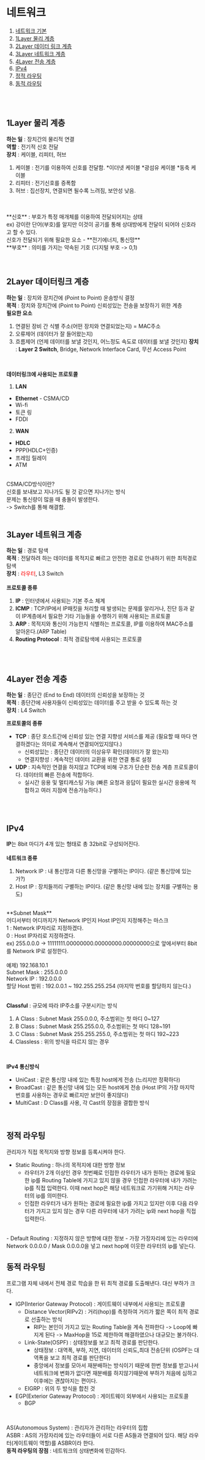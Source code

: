 # 네트워크

1. [네트워크 기본](#네트워크-기본)
2. [1Layer 물리 계층](#1Layer-물리-계층)
3. [2Layer 데이터 링크 계층](#2Layer-데이터링크-계층)
4. [3Layer 네트워크 계층](#3Layer-네트워크-계층)
5. [4Layer 전송 계층](#4Layer-전송-계층)
6. [IPv4](#IPv4)
7. [정적 라우팅](#정적-라우팅)
8. [동적 라우팅](#동적-라우팅)
<br>
<br>

## 1Layer 물리 계층
**하는 일** : 장치간의 물리적 연결 <br>
**역할** : 전기적 신호 전달 <br>
**장치** : 케이블, 리피터, 허브 <br>

1. 케이블 : 전기를 이용하여 신호를 전달함.
  *이더넷 케이블
  *광섬유 케이블
  *동축 케이블
2. 리피터 : 전기신호를 증폭함
3. 허브 : 집선장치, 연결되면 될수록 느려짐, 보안성 낮음.
<br>
<br>
**신호** : 부호가 특정 매개체를 이용하여 전달되어지는 상태 <br>
ex) 강이란 단어(부호)를 알지만 이것이 공기를 통해 상대방에게 전달이 되어야 신호라고 할 수 있다. <br>
신호가 전달되기 위해 필요한 요소 - **전기에너지, 통신망** <br>
**부호** : 의미를 가지는 약속된 기호 (디지털 부호 -> 0,1) <br>

<br>
<br>

## 2Layer 데이터링크 계층
**하는 일** : 장치와 장치간에 (Point to Point) 운송방식 결정 <br>
**목적** : 장치와 장치간에 (Point to Point) 신뢰성있는 전송을 보장하기 위한 계층 <br>
**필요한 요소** <br>
1. 연결된 장비 간 식별 주소(어떤 장치와 연결되었는지) = MAC주소
2. 오류제어 (데이터가 잘 들어왔는지)
3. 흐름제어 (언제 데이터를 보낼 것인지, 어느정도 속도로 데이터를 보낼 것인지)
**장치** : **Layer 2 Switch**, Bridge, Network Interface Card, 무선 Access Point <br>
<br>

**데이터링크에 사용되는 프로토콜**
1. **LAN**
 - **Ethernet** - CSMA/CD
 - Wi-fi
 - 토큰 링
 - FDDI

2. **WAN**
 - **HDLC**
 - PPP(HDLC+인증)
 - 프레임 릴레이
 - ATM

<br>
CSMA/CD방식이란? <br>
신호를 보내보고 지나가도 될 것 같으면 지나가는 방식 <br>
문제는 통신량이 많을 때 충돌이 발생한다. <br>
-> Switch를 통해 해결함.

<br>
<br>

## 3Layer 네트워크 계층
**하는 일** : 경로 탐색 <br>
**목적** : 전달하려 하는 데이터를 목적지로 빠르고 안전한 경로로 안내하기 위한 최적경로 탐색 <br>
**장치** : <span style="color:red">라우터</span>, L3 Switch <br>
<br>
**프로토콜 종류**
1. **IP** : 인터넷에서 사용되는 기본 주소 체계
2. **ICMP** : TCP/IP에서 IP패킷을 처리할 때 발생되는 문제를 알리거나, 진단 등과 같이 IP계층에서 필요한 기타 기능들을 수행하기 위해 사용되는 프로토콜
3. **ARP** : 목적지와 통신이 가능한지 식별하는 프로토콜, IP를 이용하여 MAC주소를 알아온다.(ARP Table)
4. **Routing Protocol** : 최적 경로탐색에 사용되는 프로토콜

<br>
<br>

## 4Layer 전송 계층
**하는 일** : 종단간 (End to End) 데이터의 신뢰성을 보장하는 것 <br>
**목적** : 종단간에 사용자들이 신뢰성있는 데이터를 주고 받을 수 있도록 하는 것 <br>
**장치** : L4 Switch <br>

**프로토콜의 종류**
 - **TCP** : 종단 호스트간에 신뢰성 있는 연결 지향성 서비스를 제공 (필요할 때 마다 연결하겠다는 의미로 계속해서 연결되어있지않다.)
   - 신뢰성있는 : 종단간 데이터의 이상유무 확인(데이터가 잘 왔는지)
   - 연결지향성 : 계속적인 데이터 교환을 위한 연결 통로 설정
 - **UDP** : 지속적인 연결을 하지않고 TCP에 비해 구조가 단순한 전송 계층 프로토콜이다. 데이터의 빠른 전송에 적합하다.
   - 실시간 응용 및 멀티캐스팅 가능 (빠른 요청과 응답이 필요한 실시간 응용에 적합하고 여러 지점에 전송가능하다.)

<br>
<br>

## IPv4
**IP**는 8bit 마디가 4개 있는 형태로 총 32bit로 구성되어진다. <br>
<br>
**네트워크 종류**
1. Network IP : 내 통신망과 다른 통신망을 구별하는 IP이다. (같은 통신망에 있는가?)
2. Host IP : 장치들끼리 구별하는 IP이다. (같은 통신망 내에 있는 장치를 구별하는 용도)
<br>
**Subnet Mask** <br>
어디서부터 어디까지가 Network IP인지 Host IP인지 지정해주는 마스크<br>
1 : Network IP자리로 지정하겠다. <br>
0 : Host IP자리로 지정하겠다. <br>
ex) 255.0.0.0 -> 11111111.00000000.00000000.00000000으로 앞에서부터 8bit를 Network IP로 설정한다.<br>
<br>
예제) 192.168.10.1 <br>
Subnet Mask : 255.0.0.0 <br>
Network IP : 192.0.0.0 <br>
할당 Host 범위 : 192.0.0.1 ~ 192.255.255.254 (마지막 번호를 할당하지 않는다.)<br>

<br>

**Classful** : 규모에 따라 IP주소를 구분시키는 방식<br>
1. A Class : Subnet Mask 255.0.0.0, 주소범위는 첫 마디 0~127
2. B Class : Subnet Mask 255.255.0.0, 주소범위는 첫 마디 128~191
3. C Class : Subnet Mask 255.255.255.0, 주소범위는 첫 마디 192~223
4. Classless : 위의 방식을 따르지 않는 경우

<br>

**IPv4 통신방식** <br>
- UniCast : 같은 통신망 내에 있는 특정 host에게 전송 (느리지만 정확하다)
- BroadCast : 같은 통신망 내에 있는 모든 host에게 전송 (Host IP의 가장 마지막 번호를 사용하는 경우로 빠르지만 보안이 좋지않다)
- MultiCast : D Class를 사용, 각 Cast의 장점을 결합한 방식

<br>

## 정적 라우팅
관리자가 직접 목적지와 방향 정보를 등록시켜야 한다. <br>
- Static Routing : 하나의 목적지에 대한 방향 정보
  - 라우터가 2개 이상인 경우 첫번째로 인접한 라우터가 내가 원하는 경로에 필요한 ip를 Routing Table에 가지고 있지 않을 경우 인접한 라우터에 내가 가려는 ip를 직접 입력한다. 이때 next hop은 해당 네트워크로 가기위해 거치는 라우터의 ip를 의미한다.
  - 인접한 라우터가 내가 원하는 경로에 필요한 ip를 가지고 있지만 이후 다음 라우터가 가지고 있지 않는 경우 다른 라우터에 내가 가려는 ip와 next hop을 직접 입력한다.
<br>
- Default Routing : 지정하지 않은 방향에 대한 정보
  - 가장 가장자리에 있는 라우터에 Network 0.0.0.0 / Mask 0.0.0.0을 넣고 next hop에 이웃한 라우터의 ip를 넣는다.

<br>

## 동적 라우팅
프로그램 자체 내에서 전체 경로 학습을 한 뒤 최적 경로를 도출해낸다. 대신 부하가 크다.
- IGP(Interior Gateway Protocol) : 게이트웨이 내부에서 사용되는 프로토콜
  - Distance Vector(RIPv2) : 거리(hop)를 측정하여 거리가 짧은 쪽이 최적 경로로 선출하는 방식
    - RIP는 본인이 가지고 있는 Routing Table을 계속 전파한다 -> Loop에 빠지게 된다 -> MaxHop을 15로 제한하여 해결하였으나 대규모는 불가하다.
  - Link-State(OSPF) : 상태정보를 보고 최적 경로를 판단한다.
    - 상태정보 : 대역폭, 부하, 지연, 데이터의 신뢰도,최대 전송단위 (OSPF는 대역폭을 보고 최적 경로를 판단한다)
    - 중앙에서 정보를 모아서 재분배하는 방식이기 때문에 한번 정보를 받고나서 네트워크에 변화가 없다면 재분배를 하지않기때문에 부하가 처음에 심하고 이후에는 괜찮아지는 편이다.
  - EIGRP : 위의 두 방식을 합친 것
- EGP(Exterior Gateway Protocol) : 게이트웨이 외부에서 사용되는 프로토콜
  - BGP

<br>

AS(Autonomous System) : 관리자가 관리하는 라우터의 집합<br>
ASBR : AS의 가장자리에 있는 라우터들이 서로 다른 AS들과 연결되어 있다. 해당 라우터(게이트웨이 역할)를 ASBR이라 한다.<br>
**동적 라우팅의 장점** : 네트워크의 상태변화에 민감하다.




